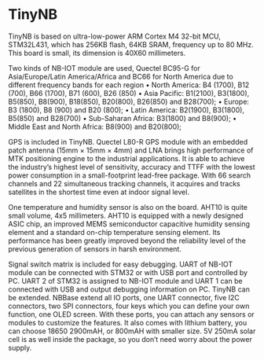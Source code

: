 # TinyNB
TinyNB is based on ultra-low-power ARM Cortex M4 32-bit MCU, STM32L431, which has 256KB flash, 64KB SRAM, frequency up to 80 MHz. This board is small, its dimension is 40X60 millimeters.

Two kinds of NB-IOT module are used, Quectel BC95-G for Asia/Europe/Latin America/Africa and BC66 for North America due to different frequency bands for each region
•	North America: B4 (1700), B12 (700), B66 (1700), B71 (600), B26 (850)
•	Asia Pacific: B1(2100), B3(1800), B5(850), B8(900), B18(850), B20(800), B26(850)
and B28(700);
•	Europe: B3 (1800), B8 (900) and B20 (800);
•	Latin America: B2(1900), B3(1800), B5(850) and B28(700)
•	Sub-Saharan Africa: B3(1800) and B8(900);
•	Middle East and North Africa: B8(900) and B20(800);

GPS is included in TinyNB. Quectel L80-R GPS module with an embedded patch antenna (15mm × 15mm × 4mm) and LNA brings high performance of MTK positioning engine to the industrial applications. It is able to achieve the industry’s highest level of sensitivity, accuracy and TTFF with the lowest power consumption in a small-footprint lead-free package. With 66 search channels and 22 simultaneous tracking channels, it acquires and tracks satellites in the shortest time even at indoor signal level.

One temperature and humidity sensor is also on the board. AHT10 is quite small volume, 4x5 millimeters. AHT10 is equipped with a newly designed ASIC chip, an improved MEMS semiconductor capacitive humidity sensing element and a standard on-chip temperature sensing element. Its performance has been greatly improved beyond the reliability level of the previous generation of sensors in harsh environment. 

Signal switch matrix is included for easy debugging. UART of NB-IOT module can be connected with STM32 or with USB port and controlled by PC. UART 2 of STM32 is assigned to NB-IOT module and UART 1 can be connected with USB and output debugging information on PC.
TinyNB can be extended. NBBase extend all IO ports, one UART connector, five I2C connectors, two SPI connectors, four keys which you can define your own function, one OLED screen. With these ports, you can attach any sensors or modules to customize the features. It also comes with lithium battery, you can choose 18650 2900mAH, or 800mAH with smaller size. 5V 250mA solar cell is as well inside the package, so you don’t need worry about the power supply.
